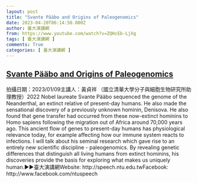 ```yaml
---
layout: post
title: "Svante Pääbo and Origins of Paleogenomics"
date: 2023-04-20T06:14:50.000Z
author: 臺大演講網
from: https://www.youtube.com/watch?v=ZQHcEb-LjXg
tags: [ 臺大演講網 ]
comments: True
categories: [ 臺大演講網 ]
---
```

<!--1681971290000-->
[Svante Pääbo and Origins of Paleogenomics](https://www.youtube.com/watch?v=ZQHcEb-LjXg)
------

<div>
拍攝日期：2023/01/09主講人：黃貞祥 （國立清華大學分子與細胞生物研究所助理教授）2022 Nobel laureate Svante Pääbo sequenced the genome of the Neanderthal, an extinct relative of present-day humans. He also made the sensational discovery of a previously unknown hominin, Denisova. He also found that gene transfer had occurred from these now-extinct hominins to Homo sapiens following the migration out of Africa around 70,000 years ago. This ancient flow of genes to present-day humans has physiological relevance today, for example affecting how our immune system reacts to infections. I will talk about his seminal research which gave rise to an entirely new scientific discipline - paleogenomics. By revealing genetic differences that distinguish all living humans from extinct hominins, his discoveries provide the basis for exploring what makes us uniquely human.►►臺大演講網Website: http://speech.ntu.edu.twFacebook: http://www.facebook.com/ntuspeech
</div>
